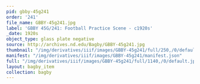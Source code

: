```yaml
---
pid: gbby-45g241
order: '241'
file_name: GBBY-45g241.jpg
label: 'GBBY 45G/241: Football Practice Scene - c1920s'
_date: 1920s
object_type: glass plate negative
source: http://archives.nd.edu/Bagby/GBBY-45g241.jpg
thumbnail: "/img/derivatives/iiif/images/GBBY-45g241/full/250,/0/default.jpg"
manifest: "/img/derivatives/iiif/images/GBBY-45g241/manifest.json"
full: "/img/derivatives/iiif/images/GBBY-45g241/full/1140,/0/default.jpg"
layout: bagby_item
collection: bagby
---
```

